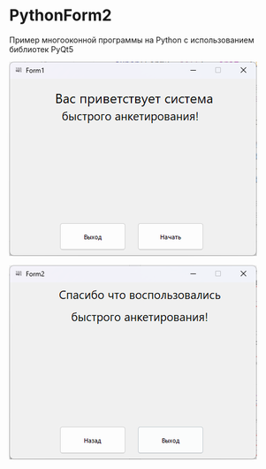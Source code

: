 # PythonForm2
Пример многооконной программы на Python с использованием библиотек PyQt5

![srcreenshot](screenshot1.png)

![srcreenshot](screenshot2.png)

